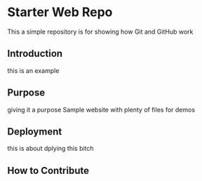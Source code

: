 # Starter Web Repo

This a simple repository is for showing how Git and GitHub work

## Introduction
this is an example
## Purpose

giving it a purpose
Sample website with plenty of files for demos

## Deployment
this is about dplying this bitch

## How to Contribute
